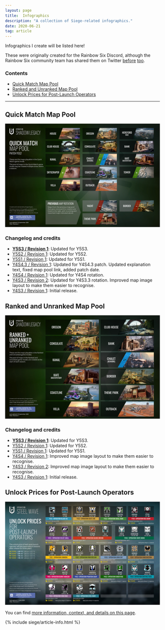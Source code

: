 ```yaml
---
layout: page
title:  Infographics
description: "A collection of Siege-related infographics."
date: 2020-06-21
tag: article
---
```


Infographics I create will be listed here! 

These were originally created for the Rainbow Six Discord, although the Rainbow Six community team has shared them on Twitter [before](https://twitter.com/Rainbow6Game/status/1172260600996605952) [too](https://twitter.com/Rainbow6Game/status/1103385513900285953). 

### Contents

* [Quick Match Map Pool](#quick-match-map-pool)
* [Ranked and Unranked Map Pool](#ranked-and-unranked-map-pool)
* [Unlock Prices for Post-Launch Operators](#unlock-prices-for-post-launch-operators)

-----

## Quick Match Map Pool

[![Quick Match Map Pool](/assets/img/siege/infographics/MapRotation-QuickMatch-Y5S3.jpg)](/assets/img/siege/infographics/MapRotation-QuickMatch-Y5S3.jpg)

### Changelog and credits

* [**Y5S3 / Revision 1**](/assets/img/siege/infographics/MapRotation-QuickMatch-Y5S3.jpg): Updated for Y5S3.
* [Y5S2 / Revision 1](/assets/img/siege/infographics/MapRotation-QuickMatch-Y5S2.0.jpg): Updated for Y5S2.
* [Y5S1 / Revision 1](/assets/img/siege/infographics/MapRotation-QuickMatch-Y5S1.0.jpg): Updated for Y5S1. 
* [Y4S4.3 / Revision 1](/assets/img/siege/infographics/MapRotation-QuickMatch-Y4S4.3.jpg): Updated for Y4S4.3 patch. Updated explanation text, fixed map pool link, added patch date.
* [Y4S4 / Revision 1](/assets/img/siege/infographics/MapRotation-Casual-Y4S4.0.jpg): Updated for Y4S4 rotation.
* [Y4S3 / Revision 2](/assets/img/siege/infographics/MapRotation-Casual-Y4S3.3.jpg): Updated for Y4S3.3 rotation. Improved map image layout to make them easier to recognise.
* [Y4S3 / Revision 1](/assets/img/siege/infographics/MapRotation-Casual-Y4S3.0.jpg): Initial release.

## Ranked and Unranked Map Pool

[![Ranked and Unranked Map Pool](/assets/img/siege/infographics/MapRotation-Ranked-Y5S3.jpg)](/assets/img/siege/infographics/MapRotation-Ranked-Y5S3.jpg)

### Changelog and credits

* [**Y5S3 / Revision 1**](/assets/img/siege/infographics/MapRotation-Ranked-Y5S3.jpg): Updated for Y5S3.
* [Y5S2 / Revision 1](/assets/img/siege/infographics/MapRotation-Ranked-Y5S2.jpg): Updated for Y5S2.
* [Y5S1 / Revision 1](/assets/img/siege/infographics/MapRotation-Ranked-Y5S1.jpg): Updated for Y5S1.
* [Y4S4 / Revision 1](/assets/img/siege/infographics/MapRotation-Ranked-Y4S4.jpg): Improved map image layout to make them easier to recognise.
* [Y4S3 / Revision 2](/assets/img/siege/infographics/MapRotation-Ranked-Y4S3-2.jpg): Improved map image layout to make them easier to recognise.
* [Y4S3 / Revision 1](/assets/img/siege/infographics/MapRotation-Ranked-Y4S3.jpg): Initial release.

## Unlock Prices for Post-Launch Operators

[![Unlock Prices for Post-Launch Operators](/assets/img/siege/operator-prices/OperatorPrices-Y5S2.jpg)](/assets/img/siege/operator-prices/OperatorPrices-Y5S2.jpg)

You can find [more information, context, and details on this page](/operatorprices).

{% include siege/article-info.html %}

